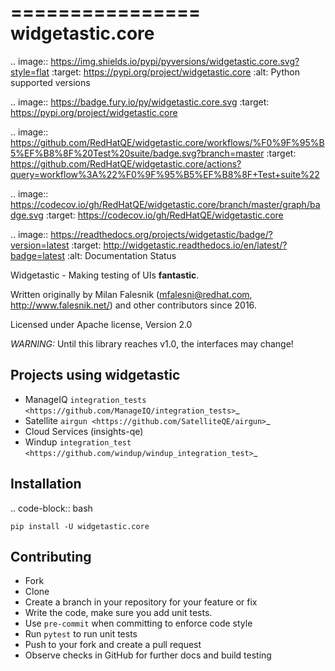 ================
widgetastic.core
================


.. image:: https://img.shields.io/pypi/pyversions/widgetastic.core.svg?style=flat
    :target: https://pypi.org/project/widgetastic.core
    :alt: Python supported versions

.. image:: https://badge.fury.io/py/widgetastic.core.svg
    :target: https://pypi.org/project/widgetastic.core

.. image:: https://github.com/RedHatQE/widgetastic.core/workflows/%F0%9F%95%B5%EF%B8%8F%20Test%20suite/badge.svg?branch=master
    :target: https://github.com/RedHatQE/widgetastic.core/actions?query=workflow%3A%22%F0%9F%95%B5%EF%B8%8F+Test+suite%22

.. image:: https://codecov.io/gh/RedHatQE/widgetastic.core/branch/master/graph/badge.svg
    :target: https://codecov.io/gh/RedHatQE/widgetastic.core

.. image:: https://readthedocs.org/projects/widgetastic/badge/?version=latest
    :target: http://widgetastic.readthedocs.io/en/latest/?badge=latest
    :alt: Documentation Status


Widgetastic - Making testing of UIs **fantastic**.

Written originally by Milan Falesnik (mfalesni@redhat.com, http://www.falesnik.net/) and
other contributors since 2016.

Licensed under Apache license, Version 2.0

*WARNING:* Until this library reaches v1.0, the interfaces may change!

Projects using widgetastic
---------------------------
- ManageIQ `integration_tests <https://github.com/ManageIQ/integration_tests>`_
- Satellite `airgun <https://github.com/SatelliteQE/airgun>`_
- Cloud Services (insights-qe)
- Windup `integration_test <https://github.com/windup/windup_integration_test>`_

Installation
------------

.. code-block:: bash

    pip install -U widgetastic.core


Contributing
------------
- Fork
- Clone
- Create a branch in your repository for your feature or fix
- Write the code, make sure you add unit tests.
- Use ``pre-commit`` when committing to enforce code style
- Run ``pytest`` to run unit tests
- Push to your fork and create a pull request
- Observe checks in GitHub for further docs and build testing
